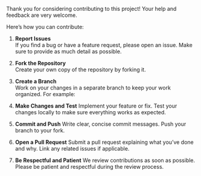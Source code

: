 Thank you for considering contributing to this project! Your help and feedback are very welcome.

Here’s how you can contribute:

1. **Report Issues**  
   If you find a bug or have a feature request, please open an issue. Make sure to provide as much detail as possible.

2. **Fork the Repository**  
   Create your own copy of the repository by forking it.

3. **Create a Branch**  
   Work on your changes in a separate branch to keep your work organized. For example:

4. **Make Changes and Test**
Implement your feature or fix. Test your changes locally to make sure everything works as expected.

5. **Commit and Push**
Write clear, concise commit messages. Push your branch to your fork.

6. **Open a Pull Request**
Submit a pull request explaining what you’ve done and why. Link any related issues if applicable.

7. **Be Respectful and Patient**
We review contributions as soon as possible. Please be patient and respectful during the review process.
